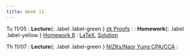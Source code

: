 ```yaml
---
title: Week 11
---
```


Tu 11/05
: **Lecture**{: .label .label-green } [zk Proofs](assets/lecture-notes/collection-F24.pdf)
    : 
: **Homework**{: .label .label-yellow } [Homework 8](assets/homework/hw-8.pdf)
    : [LaTeX](assets/homework/hw-8.tex), [Solution](assets/homework/hw-8-sol.pdf)

Th 11/07
: **Lecture**{: .label .label-green } [NIZKs/Naor Yung CPA/CCA](assets/lecture-notes/collection-F24.pdf)
    : 
